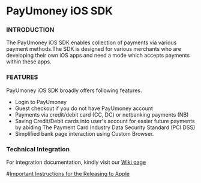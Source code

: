 # PayUmoney iOS SDK

### INTRODUCTION

The PayUmoney iOS SDK enables collection of payments via various payment methods.The SDK is designed for various merchants who are developing their own iOS apps and need a mode which accepts payments within these apps.

### FEATURES
PayUmoney iOS SDK broadly offers following features.

* Login to PayUmoney
* Guest checkout if you do not have PayUmoney account
* Payments via credit/debit card (CC, DC) or netbanking payments (NB)
* Saving Credit/Debit cards into user's account for easier future payments by abiding The Payment Card Industry Data Security Standard (PCI DSS)
* Simplified bank page interaction using Custom Browser.

### Technical Integration
For integration documentation, kindly visit our [Wiki page](https://github.com/payu-intrepos/PayUMoney-IOS-SDK/wiki)

#[Important Instructions for the Releasing to Apple](https://github.com/payu-intrepos/PayUMoney-IOS-SDK/wiki/Releasing-to-Apple)
